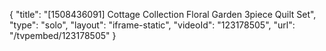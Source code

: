 {
    "title": "[1508436091] Cottage Collection Floral Garden 3piece Quilt Set",
    "type": "solo",
    "layout": "iframe-static",
    "videoId": "123178505",
    "url": "\/tvpembed\/123178505"
}
